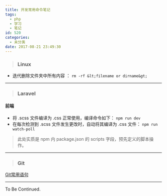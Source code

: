 ```yaml
---
title: 开发常用命令笔记
tags:
  - php
  - 学习
  - 笔记
id: 520
categories:
  - 未分类
date: 2017-08-21 23:49:30
---
```


> ### Linux

*   迭代删除文件夹中所有内容 ： `rm -rf &lt;filename or dirname&gt;`

* * *

> ### Laravel

#### 前端

*   将 .scss 文件编译为 .css 正常使用，编译命令如下： `npm run dev`
*   在每次检测到 .scss 文件发生更改时，自动将其编译为 .css 文件： `npm run watch-poll`

> 此处实质是 npm 内 package.json 的 scripts 字段，预先定义的脚本操作。

* * *

> ### Git

[Git常用语句](http://www.yunyoujun.cn/2017/08/21/git%e5%b8%b8%e7%94%a8%e8%af%ad%e5%8f%a5/)

* * *

To Be Continued.